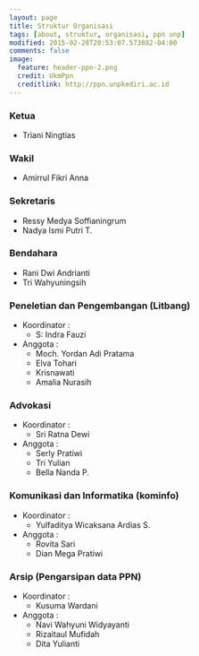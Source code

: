 ```yaml
---
layout: page
title: Struktur Organisasi
tags: [about, struktur, organisasi, ppn unp]
modified: 2015-02-28T20:53:07.573882-04:00
comments: false
image:
  feature: header-ppn-2.png
  credit: UkmPpn
  creditlink: http://ppn.unpkediri.ac.id
---
```



### Ketua
* Triani Ningtias

### Wakil
* Amirrul Fikri Anna

### Sekretaris
* Ressy Medya Soffianingrum 
* Nadya Ismi Putri T.

### Bendahara
* Rani Dwi Andrianti 
* Tri Wahyuningsih

### Peneletian dan Pengembangan (Litbang)
* Koordinator :
  - S: Indra Fauzi
* Anggota :
  - Moch. Yordan Adi Pratama
  - Elva Tohari
  - Krisnawati
  - Amalia Nurasih 

### Advokasi
* Koordinator :
  - Sri Ratna Dewi
* Anggota :
  - Serly Pratiwi
  - Tri Yulian
  - Bella Nanda P.

### Komunikasi dan Informatika (kominfo)
* Koordinator :
  - Yulfaditya Wicaksana Ardias S.
* Anggota :
  - Rovita Sari
  - Dian Mega Pratiwi 

### Arsip (Pengarsipan data PPN)
* Koordinator :
  - Kusuma Wardani 
* Anggota :
  - Navi Wahyuni Widyayanti
  - Rizaitaul Mufidah
  - Dita Yulianti
  
